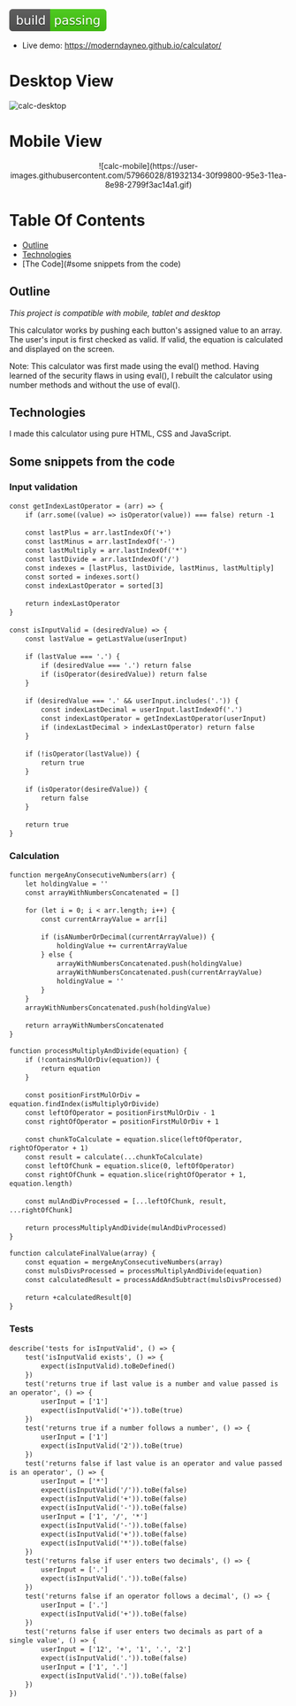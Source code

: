 <img src="./media/shield.svg">

* Live demo: https://moderndayneo.github.io/calculator/ 

# Desktop View
![calc-desktop](https://user-images.githubusercontent.com/57966028/81932556-e1679c00-95e3-11ea-84b2-4f9eec2a2cfb.gif)

# Mobile View
<p align="center">
![calc-mobile](https://user-images.githubusercontent.com/57966028/81932134-30f99800-95e3-11ea-8e98-2799f3ac14a1.gif)
</p>

# Table Of Contents
* [Outline](#outline)
* [Technologies](#technologies)
* [The Code](#some snippets from the code)

## Outline
*This project is compatible with mobile, tablet and desktop*

This calculator works by pushing each button's assigned value to an array. The user's input is first checked as valid. If valid, the equation is calculated and displayed on the screen.

Note: This calculator was first made using the eval() method. Having learned of the security flaws in using eval(), I rebuilt the calculator using number methods and without the use of eval().

## Technologies
I made this calculator using pure HTML, CSS and JavaScript.

## Some snippets from the code

### Input validation
```
const getIndexLastOperator = (arr) => {
    if (arr.some((value) => isOperator(value)) === false) return -1

    const lastPlus = arr.lastIndexOf('+')
    const lastMinus = arr.lastIndexOf('-')
    const lastMultiply = arr.lastIndexOf('*')
    const lastDivide = arr.lastIndexOf('/')
    const indexes = [lastPlus, lastDivide, lastMinus, lastMultiply]
    const sorted = indexes.sort()
    const indexLastOperator = sorted[3]

    return indexLastOperator
}

const isInputValid = (desiredValue) => {
    const lastValue = getLastValue(userInput)

    if (lastValue === '.') {
        if (desiredValue === '.') return false
        if (isOperator(desiredValue)) return false
    }

    if (desiredValue === '.' && userInput.includes('.')) {
        const indexLastDecimal = userInput.lastIndexOf('.')
        const indexLastOperator = getIndexLastOperator(userInput)
        if (indexLastDecimal > indexLastOperator) return false
    }

    if (!isOperator(lastValue)) {
        return true
    }

    if (isOperator(desiredValue)) {
        return false
    }

    return true
}
```
### Calculation

```
function mergeAnyConsecutiveNumbers(arr) {
    let holdingValue = ''
    const arrayWithNumbersConcatenated = []

    for (let i = 0; i < arr.length; i++) {
        const currentArrayValue = arr[i]

        if (isANumberOrDecimal(currentArrayValue)) {
            holdingValue += currentArrayValue
        } else {
            arrayWithNumbersConcatenated.push(holdingValue)
            arrayWithNumbersConcatenated.push(currentArrayValue)
            holdingValue = ''
        }
    }
    arrayWithNumbersConcatenated.push(holdingValue)

    return arrayWithNumbersConcatenated
}
```

```
function processMultiplyAndDivide(equation) {
    if (!containsMulOrDiv(equation)) {
        return equation
    }

    const positionFirstMulOrDiv = equation.findIndex(isMultiplyOrDivide)
    const leftOfOperator = positionFirstMulOrDiv - 1
    const rightOfOperator = positionFirstMulOrDiv + 1

    const chunkToCalculate = equation.slice(leftOfOperator, rightOfOperator + 1)
    const result = calculate(...chunkToCalculate)
    const leftOfChunk = equation.slice(0, leftOfOperator)
    const rightOfChunk = equation.slice(rightOfOperator + 1, equation.length)

    const mulAndDivProcessed = [...leftOfChunk, result, ...rightOfChunk]

    return processMultiplyAndDivide(mulAndDivProcessed)
}
```

```
function calculateFinalValue(array) {
    const equation = mergeAnyConsecutiveNumbers(array)
    const mulsDivsProcessed = processMultiplyAndDivide(equation)
    const calculatedResult = processAddAndSubtract(mulsDivsProcessed)

    return +calculatedResult[0]
}
```
### Tests

```
describe('tests for isInputValid', () => {
    test('isInputValid exists', () => {
        expect(isInputValid).toBeDefined()
    })
    test('returns true if last value is a number and value passed is an operator', () => {
        userInput = ['1']
        expect(isInputValid('+')).toBe(true)
    })
    test('returns true if a number follows a number', () => {
        userInput = ['1']
        expect(isInputValid('2')).toBe(true)
    })
    test('returns false if last value is an operator and value passed is an operator', () => {
        userInput = ['*']
        expect(isInputValid('/')).toBe(false)
        expect(isInputValid('+')).toBe(false)
        expect(isInputValid('-')).toBe(false)
        userInput = ['1', '/', '*']
        expect(isInputValid('-')).toBe(false)
        expect(isInputValid('+')).toBe(false)
        expect(isInputValid('*')).toBe(false)
    })
    test('returns false if user enters two decimals', () => {
        userInput = ['.']
        expect(isInputValid('.')).toBe(false)
    })
    test('returns false if an operator follows a decimal', () => {
        userInput = ['.']
        expect(isInputValid('+')).toBe(false)
    })
    test('returns false if user enters two decimals as part of a single value', () => {
        userInput = ['12', '+', '1', '.', '2']
        expect(isInputValid('.')).toBe(false)
        userInput = ['1', '.']
        expect(isInputValid('.')).toBe(false)
    })
})
```
